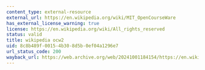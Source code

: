 ```yaml
---
content_type: external-resource
external_url: https://en.wikipedia.org/wiki/MIT_OpenCourseWare
has_external_license_warning: true
license: https://en.wikipedia.org/wiki/All_rights_reserved
status: valid
title: wikipedia ocw2
uid: 8c8b489f-0015-4b30-8d5b-0ef04a1296e7
url_status_code: 200
wayback_url: https://web.archive.org/web/20241001184154/https://en.wikipedia.org/wiki/MIT_OpenCourseWare
---
```

